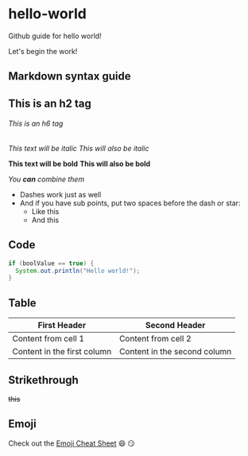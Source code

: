 # hello-world
Github guide for hello world!

Let's begin the work!

## Markdown syntax guide

## This is an h2 tag
###### This is an h6 tag

*This text will be italic*
_This will also be italic_

**This text will be bold**
__This will also be bold__

_You **can** combine them_

- Dashes work just as well
- And if you have sub points, put two spaces before the dash or star:
  - Like this
  - And this

## Code
```Java
if (boolValue == true) {
  System.out.println("Hello world!");
}
```

## Table
First Header | Second Header
------------ | -------------
Content from cell 1 | Content from cell 2
Content in the first column | Content in the second column

## Strikethrough
~~this~~

## Emoji
Check out the [Emoji Cheat Sheet](http://www.emoji-cheat-sheet.com/)
:smile: :smirk:

